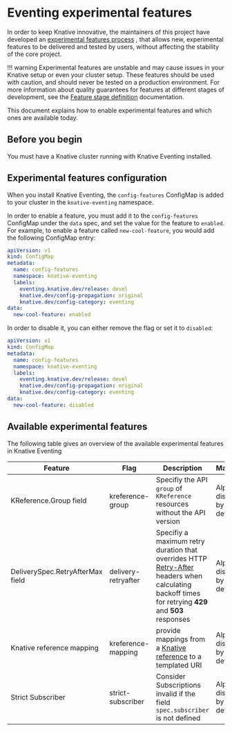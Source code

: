 # Eventing experimental features

In order to keep Knative innovative, the maintainers of this project have
developed an
[experimental features process](https://github.com/knative/eventing/blob/main/docs/experimental-features.md)
, that allows new, experimental features to be delivered and tested by users,
without affecting the stability of the core project.

<!--TODO: Add note about HOW / where users can provide feedback, otherwise there's not much point mentioning that-->

!!! warning Experimental features are unstable and may cause issues in your
Knative setup or even your cluster setup. These features should be used with
caution, and should never be tested on a production environment. For more
information about quality guarantees for features at different stages of
development, see the
[Feature stage definition](https://github.com/knative/eventing/blob/main/docs/experimental-features.md#stage-definition)
documentation.

This document explains how to enable experimental features and which ones are
available today.

## Before you begin

You must have a Knative cluster running with Knative Eventing installed.

## Experimental features configuration

When you install Knative Eventing, the `config-features` ConfigMap is added to
your cluster in the `knative-eventing` namespace.

In order to enable a feature, you must add it to the `config-features` ConfigMap
under the `data` spec, and set the value for the feature to `enabled`. For
example, to enable a feature called `new-cool-feature`, you would add the
following ConfigMap entry:

```yaml
apiVersion: v1
kind: ConfigMap
metadata:
  name: config-features
  namespace: knative-eventing
  labels:
    eventing.knative.dev/release: devel
    knative.dev/config-propagation: original
    knative.dev/config-category: eventing
data:
  new-cool-feature: enabled
```

In order to disable it, you can either remove the flag or set it to `disabled`:

```yaml
apiVersion: v1
kind: ConfigMap
metadata:
  name: config-features
  namespace: knative-eventing
  labels:
    eventing.knative.dev/release: devel
    knative.dev/config-propagation: original
    knative.dev/config-category: eventing
data:
  new-cool-feature: disabled
```

## Available experimental features

The following table gives an overview of the available experimental features in
Knative Eventing

| Feature | Flag | Description | Maturity |
| ------- | ---- | ----------- | -------- |
| KReference.Group field | kreference-group | Specifiy the API `group` of `KReference` resources without the API version | Alpha, disabled by default |
| DeliverySpec.RetryAfterMax field  | delivery-retryafter |Specifiy a maximum retry duration that overrides HTTP [Retry-After](https://datatracker.ietf.org/doc/html/rfc7231#section-7.1.3) headers when calculating backoff times for retrying **429** and **503** responses | Alpha, disabled by default |
| Knative reference mapping | kreference-mapping | provide mappings from a [Knative reference](https://github.com/knative/specs/blob/main/specs/eventing/overview.md#destination) to a templated URI | Alpha, disabled by default |
| Strict Subscriber | strict-subscriber | Consider Subscriptions invalid if the field `spec.subscriber` is not defined | Alpha, disabled by default |
